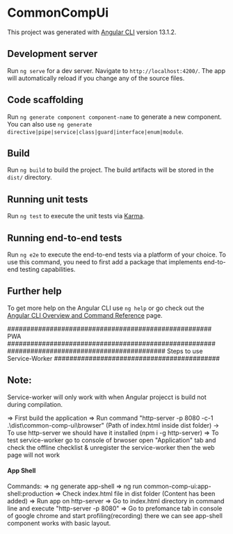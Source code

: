 # CommonCompUi

This project was generated with [Angular CLI](https://github.com/angular/angular-cli) version 13.1.2.

## Development server

Run `ng serve` for a dev server. Navigate to `http://localhost:4200/`. The app will automatically reload if you change any of the source files.

## Code scaffolding

Run `ng generate component component-name` to generate a new component. You can also use `ng generate directive|pipe|service|class|guard|interface|enum|module`.

## Build

Run `ng build` to build the project. The build artifacts will be stored in the `dist/` directory.

## Running unit tests

Run `ng test` to execute the unit tests via [Karma](https://karma-runner.github.io).

## Running end-to-end tests

Run `ng e2e` to execute the end-to-end tests via a platform of your choice. To use this command, you need to first add a package that implements end-to-end testing capabilities.

## Further help

To get more help on the Angular CLI use `ng help` or go check out the [Angular CLI Overview and Command Reference](https://angular.io/cli) page.



##################################################### PWA ######################################################
######################################### Steps to use Service-Worker ###########################################
## Note: 

Service-worker will only work with when Angular projecct is build not during compilation.

=> First build the application
=> Run command "http-server -p 8080 -c-1 .\dist\common-comp-ui\browser\"  (Path of index.html inside dist folder)
    -> To use http-server we should have it installed (npm i -g http-server)
=> To test service-worker go to console of brwoser open "Application" tab and check the offline checklist & unregister the service-worker then the web page will not work


#### App Shell
Commands:
=> ng generate app-shell
=> ng run common-comp-ui:app-shell:production
=> Check index.html file in dist folder (Content has been added)
=> Run app on http-server
=> Go to index.html directory in command line and execute "http-server -p 8080"
=> Go to prefomance tab in console of google chrome and start profiling(recording) there we can see app-shell component works with basic layout.